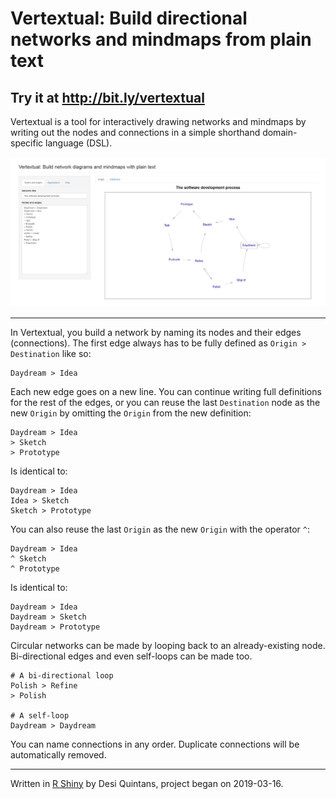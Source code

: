 # Vertextual: Build directional networks and mindmaps from plain text

## Try it at <http://bit.ly/vertextual>

Vertextual is a tool for interactively drawing networks and 
mindmaps by writing out the nodes and connections in a simple shorthand domain-
specific language (DSL).

![](img/screenshot.png)

---

In Vertextual, you build a network by naming its nodes and their edges 
(connections). The first edge always has to be fully defined as 
`Origin > Destination` like so:

    Daydream > Idea

Each new edge goes on a new line. You can continue writing full definitions for 
the rest of the edges, or you can reuse the last `Destination` node as the new 
`Origin` by omitting the `Origin` from the new definition:

    Daydream > Idea
    > Sketch
    > Prototype
    
Is identical to:

    Daydream > Idea
    Idea > Sketch
    Sketch > Prototype
    
You can also reuse the last `Origin` as the new `Origin` with the operator `^`:
                    
    Daydream > Idea
    ^ Sketch
    ^ Prototype
    
Is identical to:

    Daydream > Idea
    Daydream > Sketch
    Daydream > Prototype
    
Circular networks can be made by looping back to an already-existing node. Bi-directional edges and even self-loops can be made too.

    # A bi-directional loop
    Polish > Refine
    > Polish

    # A self-loop
    Daydream > Daydream
    
You can name connections in any order. Duplicate connections will be automatically removed.

---

Written in [R Shiny](https://shiny.rstudio.com/) by Desi Quintans, project began on 2019-03-16.

